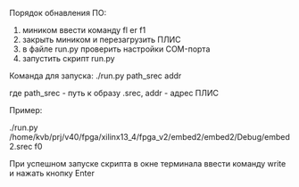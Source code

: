 Порядок обнавления ПО: 
1) миником ввести команду fl er f1
2) закрыть миником и перезагрузить ПЛИС
3) в файле run.py проверить настройки COM-порта 
3) запустить скрипт run.py 

Команда для запуска:
./run.py path_srec addr

где path_srec - путь к образу .srec,
addr - адрес ПЛИС

Пример:

./run.py /home/kvb/prj/v40/fpga/xilinx13_4/fpga_v2/embed2/embed2/Debug/embed2.srec f0

При успешном запуске скрипта в окне терминала ввести команду write и нажать кнопку Enter
